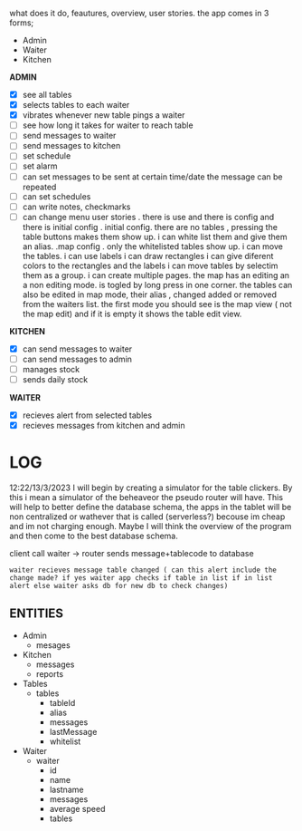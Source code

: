 what does it do, feautures, overview, user stories.
the app comes in 3 forms;
- Admin
- Waiter
- Kitchen
 
**ADMIN**
- [x] see all tables 
- [x] selects tables to each waiter
- [x] vibrates whenever new table pings a waiter
- [ ] see how long it takes for waiter to reach table
- [ ] send messages to waiter
- [ ] send messages to kitchen
- [ ] set schedule 
- [ ] set alarm 
- [ ] can set messages to be sent at certain time/date the message can be repeated
- [ ]  can set schedules
- [ ] can write notes, checkmarks
- [ ] can change menu
user stories . there is use and there is config and there is initial config
. initial config. there are no tables , pressing the table buttons makes them show up. i can white list them and give them an alias. 
.map config . only the whitelisted tables show up. i can move the tables. i can use labels i can draw rectangles i can give diferent colors to the rectangles and the labels i can move tables by selectim them as a group. i can create multiple pages.
the map has an editing an a non editing mode. is togled by long press in one corner. the tables can also be edited in map mode, their alias , changed added or removed from the waiters list. the first mode you should see is the map view ( not the map edit) and if it is empty it shows the table edit view. 
 
**KITCHEN**
- [x] can send messages to waiter
- [ ]  can send messages to admin
- [ ]  manages stock
- [ ]  sends daily stock
 
**WAITER**
- [x]  recieves alert from selected tables
- [x]  recieves messages from kitchen and admin

# LOG
12:22/13/3/2023
I will begin by creating a simulator for the table clickers. By this i mean a simulator of the beheaveor the pseudo router will have. This will help to better define the database schema, the apps in the tablet will be non centralized or wathever that is called (serverless?) becouse im cheap and im not charging enough.
Maybe I will think the overview of the program and then come to the best database schema. 

client call waiter -> router sends message+tablecode to database

	waiter recieves message table changed ( can this alert include the change made? if yes waiter app checks if table in list if in list alert else waiter asks db for new db to check changes) 

## ENTITIES
- Admin
	- mesages 
- Kitchen
	- messages
	- reports
- Tables
	- tables
		- tableId
		- alias
		- messages
		- lastMessage
		- whitelist
- Waiter
	- waiter
		- id
		- name
		- lastname
		- messages
		- average speed
		- tables
